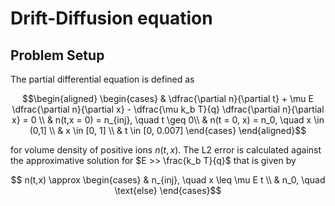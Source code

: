 # Drift-Diffusion equation

## Problem Setup

The partial differential equation is defined as 

$$\begin{aligned}
    \begin{cases}
        & \dfrac{\partial n}{\partial t} + \mu E \dfrac{\partial n}{\partial x} - \dfrac{\mu k_b T}{q} \dfrac{\partial n}{\partial x} = 0 \\
        & n(t,x = 0) = n_{inj}, \quad t \geq 0\\
        & n(t = 0, x) = n_0, \quad  x \in (0,1] \\
        & x \in [0, 1] \\
        & t \in [0, 0.007]
    \end{cases}
\end{aligned}$$

for volume density of positive ions $n(t,x)$. The L2 error is calculated against the approximative solution for $E >> \frac{k_b T}{q}$ that is given by

$$
n(t,x) \approx
\begin{cases} 
& n_{inj}, \quad x \leq \mu E t \\
& n_0,  \quad \text{else}
\end{cases}$$
